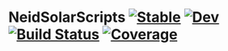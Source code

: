 # NeidSolarScripts [![Stable](https://img.shields.io/badge/docs-stable-blue.svg)](https://RvSpectML.github.io/NeidSolarScripts.jl/stable) [![Dev](https://img.shields.io/badge/docs-dev-blue.svg)](https://RvSpectML.github.io/NeidSolarScripts.jl/dev) [![Build Status](https://github.com/RvSpectML/NeidSolarScripts.jl/workflows/CI/badge.svg)](https://github.com/RvSpectML/NeidSolarScripts.jl/actions) [![Coverage](https://codecov.io/gh/RvSpectML/NeidSolarScripts.jl/branch/master/graph/badge.svg)](https://codecov.io/gh/RvSpectML/NeidSolarScripts.jl)
